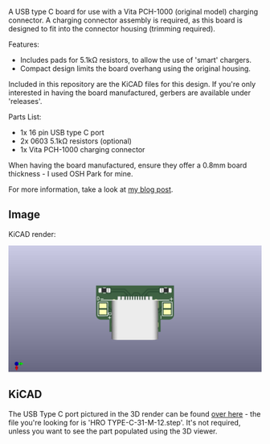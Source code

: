 A USB type C board for use with a Vita PCH-1000 (original model) charging connector. A charging connector assembly is required, as this board is designed to fit into the connector housing (trimming required).

Features:
* Includes pads for 5.1k&#937; resistors, to allow the use of 'smart' chargers.
* Compact design limits the board overhang using the original housing.

Included in this repository are the KiCAD files for this design. If you're only interested in having the board manufactured, gerbers are available under 'releases'.

Parts List:
* 1x 16 pin USB type C port
* 2x 0603 5.1k&#937; resistors (optional)
* 1x Vita PCH-1000 charging connector

When having the board manufactured, ensure they offer a 0.8mm board thickness - I used OSH Park for mine.

For more information, take a look at [my blog post](https://qubitsandbytes.co.uk/making-a-ps-vita-usb-c-charger).

## Image
KiCAD render:

![KiCAD render](render.png?raw=true "KiCAD render of the board")

## KiCAD
The USB Type C port pictured in the 3D render can be found [over here](https://github.com/ai03-2725/Type-C.pretty) - the file you're looking for is 'HRO TYPE-C-31-M-12.step'. It's not required, unless you want to see the part populated using the 3D viewer.
